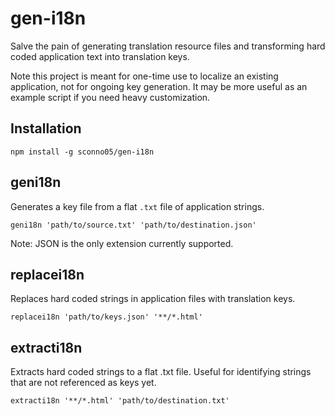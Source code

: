 # gen-i18n

Salve the pain of generating translation resource files and transforming hard coded application text into translation keys.

Note this project is meant for one-time use to localize an existing application, not for ongoing key generation.  It may be more useful as an example script if you need heavy customization.

## Installation

`npm install -g sconno05/gen-i18n`

## geni18n

Generates a key file from a flat `.txt` file of application strings.

`geni18n 'path/to/source.txt' 'path/to/destination.json'`

Note: JSON is the only extension currently supported.

## replacei18n

Replaces hard coded strings in application files with translation keys.

`replacei18n 'path/to/keys.json' '**/*.html'`

## extracti18n

Extracts hard coded strings to a flat .txt file. Useful for identifying strings that are not referenced as keys yet.

`extracti18n '**/*.html' 'path/to/destination.txt'`